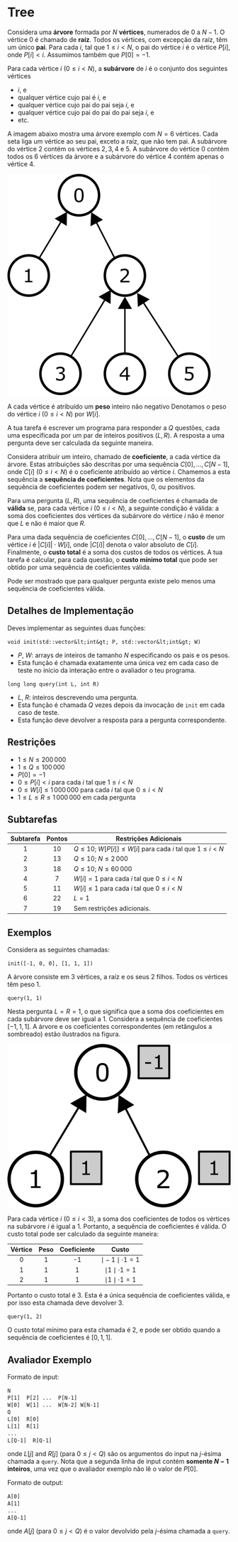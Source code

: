 # Tree
Considera uma **árvore** formada por $N$ **vértices**,
 numerados de $0$ a $N-1$.
O vértice $0$ é chamado de **raíz**.
Todos os vértices, com excepção da raíz, têm um único **pai**.
Para cada $i$, tal que $1 \leq i < N$,
 o pai do vértice $i$ é o vértice $P[i]$, onde $P[i] < i$.
Assumimos também que $P[0] = -1$.

Para cada vértice $i$ ($0 \leq i < N$),
 a **subárvore** de $i$ é o conjunto dos seguintes vértices
 * $i$, e
 * qualquer vértice cujo pai é $i$, e
 * qualquer vértice cujo pai do pai seja $i$, e
 * qualquer vértice cujo pai do pai do pai seja $i$, e
 * etc.

A imagem abaixo mostra uma árvore exemplo com $N = 6$ vértices.
Cada seta liga um vértice ao seu pai, exceto a raíz, que não tem pai.
A subárvore do vértice $2$ contém os vértices $2, 3, 4$ e $5$.
A subárvore do vértice $0$ contém todos os $6$ vértices da árvore e
a subárvore do vértice $4$ contém apenas o vértice $4$.

![](subtrees.png "150")

A cada vértice é atribuído um **peso** inteiro não negativo
Denotamos o peso do vértice $i$ ($0 \leq i < N$) por $W[i]$.

A tua tarefa é escrever um programa para responder a $Q$ questões,
 cada uma especificada por um par de inteiros positivos $(L, R)$.
 A resposta a uma pergunta deve ser calculada da seguinte maneira.

Considera atribuir um inteiro,
 chamado de **coeficiente**, a cada vértice da árvore.
Estas atribuições são descritas por uma sequência $C[0], \ldots, C[N-1]$,
 onde $C[i]$ ($0 \leq i < N$) é o coeficiente atribuído ao vértice $i$.
Chamemos a esta sequência a **sequência de coeficientes**.
Nota que os elementos da sequência de coeficientes podem ser negativos, $0$, ou positivos.

Para uma pergunta $(L, R)$,
uma sequência de coeficientes é chamada de **válida**
 se, para cada vértice $i$ ($0 \leq i < N$),
 a seguinte condição é válida:
 a soma dos coeficientes dos vértices da subárvore do vértice $i$
 não é menor que $L$ e não é maior que $R$.

Para uma dada sequência de coeficientes $C[0], \ldots, C[N-1]$,
 o **custo** de um vértice $i$ é $|C[i]| \cdot W[i]$,
 onde $|C[i]|$ denota o valor absoluto de $C[i]$.
Finalmente, o **custo total** é a soma dos custos de todos os vértices.
A tua tarefa é calcular, para cada questão,
 o **custo mínimo total** que pode ser obtido por uma sequência de coeficientes válida.

Pode ser mostrado que para qualquer pergunta existe pelo menos uma sequência de coeficientes válida.

## Detalhes de Implementação

Deves implementar as seguintes duas funções:

```
void init(std::vector&lt;int&gt; P, std::vector&lt;int&gt; W)
```

* $P$, $W$: arrays de inteiros de tamanho $N$ especificando os pais e os pesos.
* Esta função é chamada exatamente uma única vez em cada caso de teste no início da interação entre o avaliador o teu programa.

```
long long query(int L, int R)
```
* $L$, $R$: inteiros descrevendo uma pergunta.
* Esta função é chamada $Q$ vezes depois da invocação de `init` em cada caso de teste.
* Esta função deve devolver a resposta para a pergunta correspondente.


## Restrições

* $1 \leq N \leq 200\,000$
* $1 \leq Q \leq 100\,000$
* $P[0] = -1$
* $0 \leq P[i] < i$ para cada $i$ tal que $1 \leq i < N$
* $0 \leq W[i] \leq 1\,000\,000$ para cada $i$ tal que $0 \leq i < N$
* $1 \leq L \leq R \leq 1\,000\,000$ em cada pergunta

## Subtarefas

| Subtarefa | Pontos  | Restrições Adicionais |
| :-----: | :----: | ---------------------- |
|   1     |  $10$  | $Q \leq 10$; $W[P[i]] \leq W[i]$ para cada $i$ tal que $1 \leq i < N$
|   2     |  $13$  | $Q \leq 10$; $N \leq 2\,000$
|   3     |  $18$  | $Q \leq 10$; $N \leq 60\,000$
|   4     |  $7$   | $W[i] = 1$ para cada $i$ tal que $0 \leq i < N$
|   5     |  $11$  | $W[i] \leq 1$ para cada $i$ tal que $0 \leq i < N$
|   6     |  $22$  | $L = 1$
|   7     |  $19$  | Sem restrições adicionais.



## Exemplos

Considera as seguintes chamadas:

```
init([-1, 0, 0], [1, 1, 1])
```
A árvore consiste em $3$ vértices, a raíz e os seus $2$ filhos.
Todos os vértices têm peso $1$.

```
query(1, 1)
```

Nesta pergunta $L = R = 1$,
 o que significa que a soma dos coeficientes em cada subárvore deve ser igual a $1$.
Considera a sequência de coeficientes $[-1, 1, 1]$.
A árvore e os coeficientes correspondentes (em retângulos a sombreado) estão ilustrados na figura.

![](ex1.png "150")

Para cada vértice $i$ ($0 \leq i < 3$), a soma dos coeficientes de todos os vértices na subárvore $i$ é igual a $1$. 
Portanto, a sequência de coeficientes é válida. O custo total pode ser calculado da seguinte maneira:


| Vértice | Peso | Coeficiente | Custo                     |
| :----: | :----: | :---------: | :-----------------------: |
|   0    |   1    |     -1      | $\mid -1 \mid \cdot 1 = 1$
|   1    |   1    |      1      | $\mid 1 \mid \cdot 1 = 1$
|   2    |   1    |      1      | $\mid 1 \mid \cdot 1 = 1$

Portanto o custo total é $3$.
Esta é a única sequência de coeficientes válida, e por isso esta chamada deve devolver $3$.

```
query(1, 2)
```
O custo total mínimo para esta chamada é $2$,
 e pode ser obtido quando a sequência de coeficientes é $[0, 1, 1]$.

## Avaliador Exemplo

Formato de input:

```
N
P[1]  P[2] ...  P[N-1]
W[0]  W[1] ...  W[N-2] W[N-1]
Q
L[0]  R[0]
L[1]  R[1]
...
L[Q-1]  R[Q-1]
```

onde $L[j]$ and $R[j]$
 (para $0 \leq j < Q$)
 são os argumentos do input na $j$-ésima chamada a `query`.
Nota que a segunda linha de input contém **somente $N-1$ inteiros**,
 uma vez que o avaliador exemplo não lê o valor de $P[0]$.

Formato de output:
```
A[0]
A[1]
...
A[Q-1]
```

onde $A[j]$
 (para $0 \leq j < Q$)
 é o valor devolvido pela $j$-ésima chamada a `query`.
